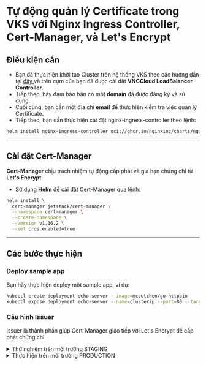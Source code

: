 # Tự động quản lý Certificate trong VKS với Nginx Ingress Controller, Cert-Manager, và Let's Encrypt

## Điều kiện cần 

* Bạn đã thực hiện khởi tạo Cluster trên hệ thống VKS theo các hướng dẫn tại [đây ](https://docs.vngcloud.vn/vng-cloud-document/vn/vks/bat-dau-voi-vks/expose-mot-service-thong-qua-vlb-layer4)và trên cụm của bạn đã được cài đặt **VNGCloud LoadBalancer Controller.**
* Tiếp theo, hãy đảm bảo bận có một **domain** đã được đăng ký và sử dụng.
* Cuối cùng, bạn cần một địa chỉ **email** để thực hiện kiểm tra việc quản lý Certificate.
* Tiếp theo, bạn cần thực hiện cài đặt nginx-ingress-controller theo lệnh:

```bash
helm install nginx-ingress-controller oci://ghcr.io/nginxinc/charts/nginx-ingress --namespace kube-system
```

***

## **Cài đặt Cert-Manager**

**Cert-Manager** chịu trách nhiệm tự động cấp phát và gia hạn chứng chỉ từ **Let's Encrypt.**

* Sử dụng **Helm** để cài đặt Cert-Manager qua lệnh:

```bash
helm install \
  cert-manager jetstack/cert-manager \
  --namespace cert-manager \
  --create-namespace \
  --version v1.16.2 \
  --set crds.enabled=true

```

***

## **Các bước thực hiện**

### **Deploy sample app**

Bạn hãy thực hiện deploy một sample app, ví dụ:

```bash
kubectl create deployment echo-server --image=mccutchen/go-httpbin
kubectl expose deployment echo-server --name=clusterip --port=80 --target-port=8080 --type=ClusterIP
```

### **Cấu hình Issuer**

Issuer là thành phần giúp Cert-Manager giao tiếp với Let's Encrypt để cấp phát chứng chỉ.

<details>

<summary>Thử nghiệm trên môi trường STAGING</summary>

1.  Tạo file `letsencrypt-issuer.yaml`:

    ```yaml
    apiVersion: cert-manager.io/v1
    kind: Issuer
    metadata:
      name: letsencrypt-staging
    spec:
      acme:
        server: https://acme-staging-v02.api.letsencrypt.org/directory
        email:  ______________________ # Change to your email
        privateKeySecretRef:
          name: letsencrypt-staging
        solvers:
          - http01:
              ingress:
                ingressClassName: nginx
    ```
2.  Thực hiện tạo Issuer trên cụm VKS qua lệnh:

    ```bash
    kubectl apply -f letsencrypt-issuer.yaml
    ```
3.  Kiểm tra Issuer qua lệnh:

    ```bash
    kubectl describe issuer letsencrypt-staging
    ```

4)  Kết quả trả về như sau:

    ```bash
    Status:
      Acme:
        Uri:  https://acme-staging-v02.api.letsencrypt.org/acme/acct/...
      Conditions:
        Last Transition Time:  ...
        Message:               The ACME account was registered with the ACME server
        Reason:                ACMEAccountRegistered
        Status:                True
        Type:                  Ready
    ```
5)  Tiếp tục thực hiện deploy ingress, thay đổi domain của bạn trong file yaml bên dưới: 

    ```bash
    apiVersion: networking.k8s.io/v1
    kind: Ingress
    metadata:
      name: go-httpbin
      annotations:
        cert-manager.io/issuer: "letsencrypt-staging"
        acme.cert-manager.io/http01-edit-in-place: "true"
    spec:
      ingressClassName: nginx
      tls:
      - hosts:
        - ______________________ # Change to your domain
        secretName: quickstart-example-tls
      rules:
      - host: ______________________ # Change to your domain
        http:
          paths:
          - path: /
            pathType: Prefix
            backend:
              service:
                name: clusterip
                port:
                  number: 80
    ```
6)  Kiểm tra certificate qua lệnh:

    ```bash
    kubectl get certificate

    NAME                     READY   SECRET                   AGE
    quickstart-example-tls   True    quickstart-example-tls   16m     # Ready should be True
    ```
7)  Kiểm tra thông tin chi tiết certificate:

    ```bash
    kubectl describe certificate quickstart-example-tls

    Name:         quickstart-example-tls
    Namespace:    default
    Labels:       <none>
    Annotations:  <none>
    API Version:  cert-manager.io/v1
    Kind:         Certificate
    Metadata:
      Cluster Name:
      Creation Timestamp:  2018-11-17T17:58:37Z
      Generation:          0
      Owner References:
        API Version:           networking.k8s.io/v1
        Block Owner Deletion:  true
        Controller:            true
        Kind:                  Ingress
        Name:                  kuard
        UID:                   a3e9f935-ea87-11e8-82f8-42010a8a00b5
      Resource Version:        9295
      Self Link:               /apis/cert-manager.io/v1/namespaces/default/certificates/quickstart-example-tls
      UID:                     68d43400-ea92-11e8-82f8-42010a8a00b5
    Spec:
      Dns Names:
        www.example.com
      Issuer Ref:
        Kind:       Issuer
        Name:       letsencrypt-staging
      Secret Name:  quickstart-example-tls
    Status:
      Acme:
        Order:
          URL:  https://acme-staging-v02.api.letsencrypt.org/acme/order/...
      Conditions:
        Last Transition Time:  2018-11-17T18:05:57Z
        Message:               Certificate issued successfully
        Reason:                CertIssued
        Status:                True
        Type:                  Ready
    Events:
      Type     Reason          Age                From          Message
      ----     ------          ----               ----          -------
      Normal   CreateOrder     9m                 cert-manager  Created new ACME order, attempting validation...
      Normal   DomainVerified  8m                 cert-manager  Domain "www.example.com" verified with "http-01" validation
      Normal   IssueCert       8m                 cert-manager  Issuing certificate...
      Normal   CertObtained    7m                 cert-manager  Obtained certificate from ACME server
      Normal   CertIssued      7m                 cert-manager  Certificate issued Successfully

    ```
8)  Kiểm tra kết nối đến domain qua lệnh:

    ```bash
    curl -kivL -H 'Host: ______DOMAIN______' 'http://_____IP_____'
    ```

     
9)  Bạn cũng có thể thực hiện xóa các resource thử nghiệm qua lệnh:

    ```bash
    kubectl delete ingress go-httpbin
    kubectl delete issuer letsencrypt-staging
    kubectl delete secret quickstart-example-tls
    kubectl delete secret letsencrypt-staging
    ```

</details>

<details>

<summary>Thực hiện trên môi trường PRODUCTION</summary>

1.  Tạo file `letsencrypt-issuer.yaml`:

    ```yaml
    apiVersion: cert-manager.io/v1
    kind: Issuer
    metadata:
      name: letsencrypt-prod
    spec:
      acme:
        server: https://acme-v02.api.letsencrypt.org/directory
        email: ______________________ # Change to your email
        privateKeySecretRef:
          name: letsencrypt-prod
        solvers:
          - http01:
              ingress:
                ingressClassName: nginx
    ```
2.  Thực hiện tạo Issuer trên cụm VKS qua lệnh:

    ```bash
    kubectl apply -f letsencrypt-issuer.yaml
    ```
3.  Kiểm tra Issuer qua lệnh:

    ```bash
    kubectl describe issuer letsencrypt-prod
    ```

4)  Tiếp tục thực hiện deploy ingress, thay đổi domain của bạn trong file yaml bên dưới: 

    ```bash
    apiVersion: networking.k8s.io/v1
    kind: Ingress
    metadata:
      name: go-httpbin
      annotations:
        cert-manager.io/issuer: "letsencrypt-prod"  # Change to letsencrypt-prod
        acme.cert-manager.io/http01-edit-in-place: "true"
    spec:
      ingressClassName: nginx
      tls:
      - hosts:
        - ______________________ # Change to your domain
        secretName: quickstart-example-tls
      rules:
      - host: ______________________ # Change to your domain
        http:
          paths:
          - path: /
            pathType: Prefix
            backend:
              service:
                name: clusterip
                port:
                  number: 80
    ```

</details>

